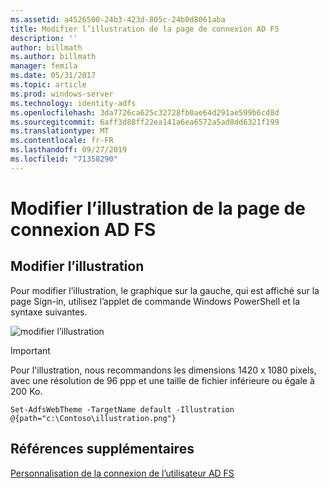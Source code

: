 ```yaml
---
ms.assetid: a4526500-24b3-423d-805c-24b0d8061aba
title: Modifier l’illustration de la page de connexion AD FS
description: ''
author: billmath
ms.author: billmath
manager: femila
ms.date: 05/31/2017
ms.topic: article
ms.prod: windows-server
ms.technology: identity-adfs
ms.openlocfilehash: 3da7726ca625c32728fb0ae64d291ae599b6cd8d
ms.sourcegitcommit: 6aff3d88ff22ea141a6ea6572a5ad8dd6321f199
ms.translationtype: MT
ms.contentlocale: fr-FR
ms.lasthandoff: 09/27/2019
ms.locfileid: "71358290"
---
```

# <a name="change-the-illustration-on-the-ad-fs-sign-in-page"></a>Modifier l’illustration de la page de connexion AD FS

## <a name="change-the-illustration"></a>Modifier l’illustration  


Pour modifier l’illustration, le graphique sur la gauche, qui est affiché sur la page Sign\-in, utilisez l’applet de commande Windows PowerShell et la syntaxe suivantes.  

![modifier l’illustration](media/AD-FS-user-sign-in-customization/ADFS_Blue_Custom2.png)
  
> [!IMPORTANT]  
> Pour l'illustration, nous recommandons les dimensions 1420 x 1080 pixels, avec une résolution de 96 ppp et une taille de fichier inférieure ou égale à 200 Ko.  
  
 
    Set-AdfsWebTheme -TargetName default -Illustration @{path="c:\Contoso\illustration.png"}  

## <a name="additional-references"></a>Références supplémentaires 
[Personnalisation de la connexion de l’utilisateur AD FS](AD-FS-user-sign-in-customization.md)  
  
  
